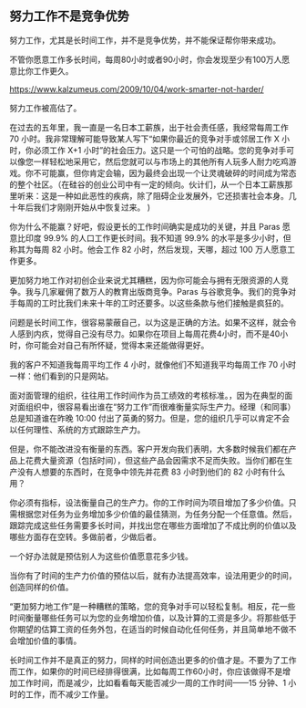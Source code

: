 ## 努力工作不是竞争优势

努力工作，尤其是长时间工作，并不是竞争优势，并不能保证帮你带来成功。

不管你愿意工作多长时间，每周80小时或者90小时，你会发现至少有100万人愿意比你工作更久。

https://www.kalzumeus.com/2009/10/04/work-smarter-not-harder/

努力工作被高估了。

在过去的五年里，我一直是一名日本工薪族，出于社会责任感，我经常每周工作 70 小时。我非常理解可能导致某人写下“如果你最近的竞争对手或邻居工作 X 小时，你必须工作 X+1 小时”的社会压力。这只是一个可怕的战略。您的竞争对手可以像您一样轻松地采用它，然后您就可以与市场上的其他所有人玩多人耐力吃鸡游戏。你不可能赢，但你肯定会输，因为最终会出现一个让灵魂破碎的时间成为常态的整个社区。（在硅谷的创业公司中有一定的倾向。伙计们，从一个日本工薪族那里听来：这是一种如此恶性的疾病，除了阻碍企业发展外，它还损害社会本身。几十年后我们才刚刚开始从中恢复过来。 )

你为什么不能赢？好吧，假设更长的工作时间确实是成功的关键，并且 Paras 愿意比印度 99.9% 的人口工作更长时间。我不知道 99.9% 的水平是多少小时，但称其为每周 82 小时。他会工作 82 小时，然后发现，天哪，超过 100 万人愿意工作更多。

更加努力地工作对初创企业来说尤其糟糕，因为你可能会与拥有无限资源的人竞争。我与几家雇佣了数万人的教育出版商竞争。Paras 与谷歌竞争。我们的竞争对手每周的工时比我们未来十年的工时还要多。以这些条款与他们接触是疯狂的。

问题是长时间工作，很容易蒙蔽自己，以为这是正确的方法。如果不这样，就会令人感到内疚，觉得自己没有尽力。如果你在项目上每周花费4小时，而不是40小时，你可能会对自己有所怀疑，觉得本来还能做得更好。

我的客户不知道我每周平均工作 4 小时，就像他们不知道我平均每周工作 70 小时一样：他们看到的只是网站。

面对面管理的组织，往往用工作时间作为员工绩效的考核标准。，因为在典型的面对面组织中，很容易看出谁在“努力工作”而很难衡量实际生产力。经理（和同事）总是知道谁在昨晚 10:00 付出了英勇的努力。但是，您的组织几乎可以肯定不会以任何理性、系统的方式跟踪生产力。

但是，你不能改进没有衡量的东西。客户开发向我们表明，大多数时候我们都在产品上花费大量资源（包括时间），但这些产品会因需求不足而失败。当你们都在生产没有人想要的东西时，在竞争中领先并花费 83 小时到他们的 82 小时有什么用？

你必须有指标，设法衡量自己的生产力。你的工作时间为项目增加了多少价值。只需根据您对任务为业务增加多少价值的最佳猜测，为任务分配一个任意值。然后，跟踪完成这些任务需要多长时间，并找出您在哪些方面增加了不成比例的价值以及哪些方面存在空转。多做前者，少做后者。

一个好办法就是预估别人为这些价值愿意花多少钱。

当你有了时间的生产力价值的预估以后，就有办法提高效率，设法用更少的时间，创造同样的价值。

“更加努力地工作”是一种糟糕的策略，您的竞争对手可以轻松复制。相反，花一些时间衡量哪些任务可以为您的业务增加价值，以及计算的工资是多少。将那些低于你期望的估算工资的任务外包，在适当的时候自动化任何任务，并且简单地不做不会增加价值的事情。

长时间工作并不是真正的努力，同样的时间创造出更多的价值才是。不要为了工作而工作，如果你的时间已经排得很满，比如每周工作60小时，你应该做得不是增加工作时间，而是减少，比如看看每天能否减少一周的工作时间——15 分钟、1 小时的工作，而不减少工作量。
